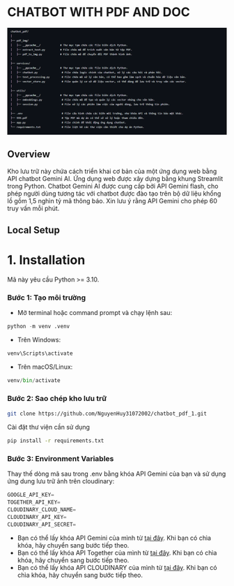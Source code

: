 # CHATBOT WITH PDF AND DOC
![Miêu tả source code](https://github.com/NguyenHuy31072002/chatbot_pdf_1/blob/main/img/pdf.png)

## Overview
Kho lưu trữ này chứa cách triển khai cơ bản của một ứng dụng web bằng API chatbot Gemini AI. Ứng dụng web được xây dựng bằng khung Streamlit trong Python. Chatbot Gemini AI được cung cấp bởi API Gemini flash, cho phép người dùng tương tác với chatbot được đào tạo trên bộ dữ liệu khổng lồ gồm 1,5 nghìn tỷ mã thông báo. 
Xin lưu ý rằng API Gemini cho phép 60 truy vấn mỗi phút.

## Local Setup
# 1. Installation
Mã này yêu cầu Python >= 3.10.

### Bước 1: Tạo môi trường
- Mở terminal hoặc command prompt và chạy lệnh sau:
```python
python -m venv .venv
```
- Trên Windows:
```python
venv\Scripts\activate
```
- Trên macOS/Linux:
```python
venv/bin/activate
```

### Bước 2: Sao chép kho lưu trữ
```bash
git clone https://github.com/NguyenHuy31072002/chatbot_pdf_1.git
```
Cài đặt thư viện cần sử dụng
```bash
pip install -r requirements.txt
```


### Bước 3: Environment Variables
Thay thế dòng mã sau trong .env bằng khóa API Gemini của bạn và sử dụng ứng dung lưu trữ ảnh trên cloudinary:
```python
GOOGLE_API_KEY=
TOGETHER_API_KEY=
CLOUDINARY_CLOUD_NAME=
CLOUDINARY_API_KEY=
CLOUDINARY_API_SECRET=
```
- Bạn có thể lấy khóa API Gemini của mình từ [tại đây](https://makersuite.google.com/app/apikey). Khi bạn có chìa khóa, hãy chuyển sang bước tiếp theo.
- Bạn có thể lấy khóa API Together của mình từ [tại đây](https://api.together.ai/). Khi bạn có chìa khóa, hãy chuyển sang bước tiếp theo.
- Bạn có thể lấy khóa API CLOUDINARY của mình từ [tại đây](https://cloudinary.com/documentation/admin_api). Khi bạn có chìa khóa, hãy chuyển sang bước tiếp theo.
